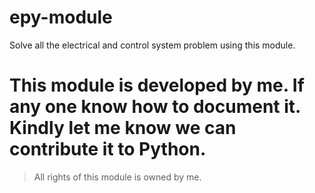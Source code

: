 # epy-module
Solve all the electrical and control system problem using this module.


# This module is developed by me. If any one know how to document it. Kindly let me know we can contribute it to Python.
> All rights of this module is owned by me.
